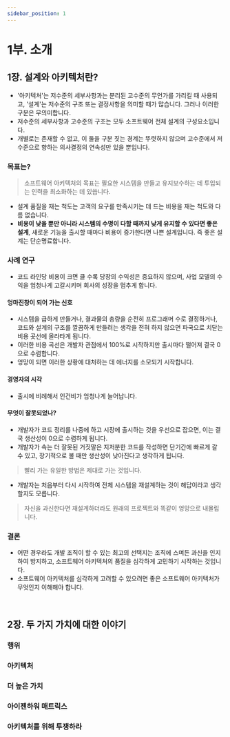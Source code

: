 ```yaml
---
sidebar_position: 1
---
```


# 1부. 소개

## 1장. 설계와 아키텍처란?

- '아키텍처'는 저수준의 세부사항과는 분리된 고수준의 무언가를 가리킬 때 사용되고, '설계'는 저수준의 구조 또는 결정사항을 의미할 때가 많습니다. 그러나 이러한 구분은 무의미합니다.
- 저수준의 세부사항과 고수준의 구조는 모두 소프트웨어 전체 설계의 구성요소입니다.
- 개별로는 존재할 수 없고, 이 둘을 구분 짓는 경계는 뚜렷하지 않으며 고수준에서 저수준으로 향하는 의사결정의 연속성만 있을 뿐입니다.

### 목표는?

> 소프트웨어 아키텍처의 목표는 필요한 시스템을 만들고 유지보수하는 데 투입되는 인력을 최소화하는 데 있씁니다.

- 설계 품질을 재는 척도는 고객의 요구를 만족시키는 데 드는 비용을 재는 척도와 다름 없습니다.
- **비용이 낮을 뿐만 아니라 시스템의 수명이 다할 때까지 낮게 유지할 수 있다면 좋은 설계**, 새로운 기능을 출시할 때마다 비용이 증가한다면 나쁜 설계입니다. 즉 좋은 설계는 단순명료합니다.

### 사례 연구

- 코드 라인당 비용이 크면 클 수록 당장의 수익성은 중요하지 않으며, 사업 모델의 수익을 엄청나게 고갈시키며 회사의 성장을 멈추게 합니다.

#### 엉마진창이 되어 가는 신호

- 시스템을 급하게 만들거나, 결과물의 총량을 순전히 프로그래머 수로 결정하거나, 코드와 설계의 구조를 깔끔하게 만들려는 생각을 전혀 하지 않으면 파국으로 치닫는 비용 곳선에 올라타게 됩니다.
- 이러한 비용 곡선은 개발자 관점에서 100%로 시작하지만 출시마다 떨어져 결국 0으로 수렴합니다.
- 엉망이 되면 이러한 상황에 대처하는 데 에너지를 소모되기 시작합니다.

#### 경영자의 시각

- 출시에 비례해서 인건비가 엄청나게 늘어납니다.

#### 무엇이 잘못되었나?

- 개발자가 코드 정리를 나중에 하고 시장에 출시하는 것을 우선으로 잡으면, 이는 결국 생산성이 0으로 수렴하게 됩니다.
- 개발자가 속는 더 잘못된 거짓말은 지저분한 코드를 작성하면 단기간에 빠르게 갈 수 있고, 장기적으로 볼 때만 생산성이 낮아진다고 생각하게 됩니다.

> 빨리 가는 유일한 방법은 제대로 가는 것입니다.

- 개발자는 처음부터 다시 시작하여 전체 시스템을 재설계하는 것이 해답이라고 생각할지도 모릅니다.

> 자신을 과신한다면 재설계하더라도 원래의 프로젝트와 똑같이 엉망으로 내몰립니다.

### 결론

- 어떤 경우라도 개발 조직이 할 수 있는 최고의 선택지는 조직에 스며든 과신을 인지하여 방지하고, 소프트웨어 아키텍처의 품질을 심각하게 고민하기 시작하는 것입니다.
- 소프트웨어 아키텍처를 심각하게 고려할 수 있으려면 좋은 소프트웨어 아키텍처가 무엇인지 이해해야 합니다.

<br/>

## 2장. 두 가지 가치에 대한 이야기

### 행위

### 아키텍처

### 더 높은 가치

### 아이젠하워 매트릭스

### 아키텍처를 위해 투쟁하라
